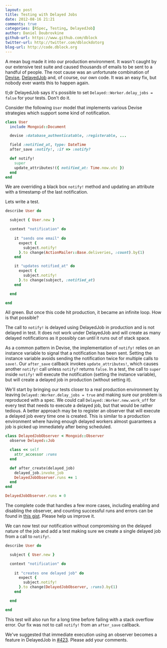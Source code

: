 ```yaml
---
layout: post
title: Testing with Delayed Jobs
date: 2012-08-16 21:21
comments: true
categories: [RSpec, Testing, DelayedJob]
author: Daniel Doubrovkine
github-url: https://www.github.com/dblock
twitter-url: http://twitter.com/dblockdotorg
blog-url: http://code.dblock.org
---
```

A mean bug made it into our production environment. It wasn't caught by our extensive test suite and caused thousands of emails to be sent to a handful of people. The root cause was an unfortunate combination of [Devise](https://github.com/plataformatec/devise), [DelayedJob](https://github.com/collectiveidea/delayed_job) and, of course, our own code. It was an easy fix, but nobody ever wants this to happen again.

tl;dr DelayedJob says it's possible to set `Delayed::Worker.delay_jobs = false` for your tests. Don't do it.

<!-- more -->

Consider the following `User` model that implements various Devise strategies which support some kind of notification.

``` ruby app/models/user.rb
class User
  include Mongoid::Document

  devise :database_authenticatable, :registerable, ...

  field :notified_at, type: DateTime
  after_save :notify!, :if => :notify?

  def notify!
    super
    update_attributes!({ notified_at: Time.now.utc })
  end
end

```
We are overriding a black box `notify!` method and updating an attribute with a timestamp of the last notification.

Lets write a test.

``` ruby spec/models/user_spec.rb
describe User do

  subject { User.new }

  context "notification" do
    
    it "sends one email" do
      expect {
        subject.notify!
      }.to change(ActionMailer::Base.deliveries, :count).by(1)
    end

    it "updates notified_at" do
      expect { 
        subject.notify!
      }.to change(subject, :notified_at)
    end

  end

end
```

All green. But once this code hit production, it became an infinite loop. How is that possible?

The call to `notify!` is delayed using DelayedJob in production and is not delayed in test. It does not work under DelayedJob and will create as many delayed notifications as it possibly can until it runs out of stack space.

As a common pattern in Devise, the implementation of `notify!` relies on an instance variable to signal that a notification has been sent. Setting the instance variable avoids sending the notification twice for multiple calls to `save!`. Our `after_save` callback invokes `update_attributes!`, which causes another `notify!` call unless `notify?` returns `false`. In a test, the call to `super` inside `notify!` will execute the notification (setting the instance variable), but will create a delayed job in production (without setting it).

We'll start by bringing our tests closer to a real production environment by leaving `Delayed::Worker.delay_jobs = true` and making sure our problem is reproduced with a spec. We could call `Delayed::Worker.new.work_off` for every test that needs to execute a delayed job, but that would be rather tedious. A better approach may be to register an observer that will execute a delayed job every time one is created. This is similar to a production environment where having enough delayed workers almost guarantees a job is picked up immediately after being scheduled.

``` ruby config/initializers/delayed_job_observer.rb
class DelayedJobObserver < Mongoid::Observer
  observe Delayed::Job

  class << self
    attr_accessor :runs
  end

  def after_create(delayed_job)
    delayed_job.invoke_job
    DelayedJobObserver.runs += 1
  end
end

DelayedJobObserver.runs = 0
```

The complete code that handles a few more cases, including enabling and disabling the observer, and counting successful runs and errors can be found in [this gist](https://gist.github.com/3370052). Please help us improve it.

We can now test our notification without compromising on the delayed nature of the job and add a test making sure we create a single delayed job from a call to `notify!`.

``` ruby spec/models/user_spec.rb
describe User do

  subject { User.new }

  context "notification" do
    
    it "creates one delayed job" do
      expect {
        subject.notify!
      }.to change(DelayedJobObserver, :runs).by(1)
    end

  end

end
```

This test will also run for a long time before failing with a stack overflow error. Our fix was not to call `notify!` from an `after_save` callback.

We've suggested that immediate execution using an observer becomes a feature in DelayedJob in [#423](https://github.com/collectiveidea/delayed_job/issues/423). Please add your comments.
